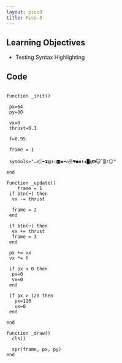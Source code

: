 ```yaml
---
layout: pico8
title: Pico-8
---
```


## Learning Objectives

* Testing Syntax Highlighting


## Code


<pre><code class="language-lua">
function _init()

 px=64
 py=80

 vx=0
 thrust=0.1

 f=0.95

 frame = 1

 symbols="…∧░➡️⧗▤⬆️☉🅾️◆⬅️⌂웃♥●✽⬇️★█▥❎🐱ˇ▒♪😐"

end

function _update()
	frame = 1
 if btn(⬅️) then
  vx -= thrust

  frame = 2
 end

 if btn(➡️) then
  vx += thrust
  frame = 3
 end

 px += vx
 vx *= f

 if px < 0 then
  px=0
  vx=0
 end

 if px > 120 then
   px=120
   vx=0
 end

end

function _draw()
  cls()

  spr(frame, px, py)
end
</code></pre>
